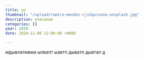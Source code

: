 ```yaml
---
title: yo
thumbnail: "/upload/ramiro-mendes-cjs3qsruxne-unsplash.jpg"
description: описание
categories: []
year: 2020
date: 2020-11-08 22:00:00 +0000

---
```

мдывлатмвма ылвапт ыавтп дыватп дывтап д